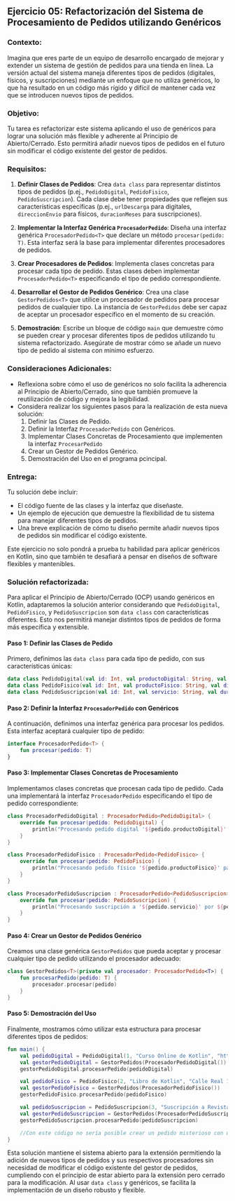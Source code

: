 ## Ejercicio 05: Refactorización del Sistema de Procesamiento de Pedidos utilizando Genéricos

### **Contexto:**

Imagina que eres parte de un equipo de desarrollo encargado de mejorar y extender un sistema de gestión de pedidos para una tienda en línea. La versión actual del sistema maneja diferentes tipos de pedidos 
(digitales, físicos, y suscripciones) mediante un enfoque que no utiliza genéricos, lo que ha resultado en un código más rígido y difícil de mantener cada vez que se introducen nuevos tipos de pedidos.

### **Objetivo:**

Tu tarea es refactorizar este sistema aplicando el uso de genéricos para lograr una solución más flexible y adherente al Principio de Abierto/Cerrado. Esto permitirá añadir nuevos tipos de pedidos 
en el futuro sin modificar el código existente del gestor de pedidos.

### **Requisitos:**

1. **Definir Clases de Pedidos**: Crea `data class` para representar distintos tipos de pedidos (p.ej., `PedidoDigital`, `PedidoFisico`, `PedidoSuscripcion`). Cada clase debe tener propiedades que reflejen sus
   características específicas (p.ej., `urlDescarga` para digitales, `direccionEnvio` para físicos, `duracionMeses` para suscripciones).

3. **Implementar la Interfaz Genérica `ProcesadorPedido`**: Diseña una interfaz genérica `ProcesadorPedido<T>` que declare un método `procesar(pedido: T)`.
   Esta interfaz será la base para implementar diferentes procesadores de pedidos.

5. **Crear Procesadores de Pedidos**: Implementa clases concretas para procesar cada tipo de pedido. Estas clases deben implementar `ProcesadorPedido<T>` especificando el tipo de pedido correspondiente.

6. **Desarrollar el Gestor de Pedidos Genérico**: Crea una clase `GestorPedidos<T>` que utilice un procesador de pedidos para procesar pedidos de cualquier tipo. La instancia de `GestorPedidos` debe ser
   capaz de aceptar un procesador específico en el momento de su creación.

8. **Demostración**: Escribe un bloque de código `main` que demuestre cómo se pueden crear y procesar diferentes tipos de pedidos utilizando tu sistema refactorizado. Asegúrate de mostrar cómo se añade un
   nuevo tipo de pedido al sistema con mínimo esfuerzo.

### **Consideraciones Adicionales:**

- Reflexiona sobre cómo el uso de genéricos no solo facilita la adherencia al Principio de Abierto/Cerrado, sino que también promueve la reutilización de código y mejora la legibilidad.
- Considera realizar los siguientes pasos para la realización de esta nueva solución:
   1. Definir las Clases de Pedido.
   2. Definir la Interfaz `ProcesadorPedido` con Genéricos.
   3. Implementar Clases Concretas de Procesamiento que implementen la interfaz `ProcesarPedido`
   4. Crear un Gestor de Pedidos Genérico.
   5. Demostración del Uso en el programa pcincipal.

### **Entrega:**

Tu solución debe incluir:

- El código fuente de las clases y la interfaz que diseñaste.
- Un ejemplo de ejecución que demuestre la flexibilidad de tu sistema para manejar diferentes tipos de pedidos.
- Una breve explicación de cómo tu diseño permite añadir nuevos tipos de pedidos sin modificar el código existente.

Este ejercicio no solo pondrá a prueba tu habilidad para aplicar genéricos en Kotlin, sino que también te desafiará a pensar en diseños de software flexibles y mantenibles.

### **Solución refactorizada:**

Para aplicar el Principio de Abierto/Cerrado (OCP) usando genéricos en Kotlin, adaptaremos la solución anterior considerando que `PedidoDigital`, `PedidoFisico`, y `PedidoSuscripcion` son `data class` con características diferentes. 
Esto nos permitirá manejar distintos tipos de pedidos de forma más específica y extensible.

#### Paso 1: Definir las Clases de Pedido

Primero, definimos las `data class` para cada tipo de pedido, con sus características únicas:

```kotlin
data class PedidoDigital(val id: Int, val productoDigital: String, val urlDescarga: String)
data class PedidoFisico(val id: Int, val productoFisico: String, val direccionEnvio: String)
data class PedidoSuscripcion(val id: Int, val servicio: String, val duracionMeses: Int)
```

#### Paso 2: Definir la Interfaz `ProcesadorPedido` con Genéricos

A continuación, definimos una interfaz genérica para procesar los pedidos. Esta interfaz aceptará cualquier tipo de pedido:

```kotlin
interface ProcesadorPedido<T> {
    fun procesar(pedido: T)
}
```

#### Paso 3: Implementar Clases Concretas de Procesamiento

Implementamos clases concretas que procesan cada tipo de pedido. Cada una implementará la interfaz `ProcesadorPedido` especificando el tipo de pedido correspondiente:

```kotlin
class ProcesadorPedidoDigital : ProcesadorPedido<PedidoDigital> {
    override fun procesar(pedido: PedidoDigital) {
        println("Procesando pedido digital '${pedido.productoDigital}' para descarga desde: ${pedido.urlDescarga}")
    }
}

class ProcesadorPedidoFisico : ProcesadorPedido<PedidoFisico> {
    override fun procesar(pedido: PedidoFisico) {
        println("Procesando pedido físico '${pedido.productoFisico}' para enviar a: ${pedido.direccionEnvio}")
    }
}

class ProcesadorPedidoSuscripcion : ProcesadorPedido<PedidoSuscripcion> {
    override fun procesar(pedido: PedidoSuscripcion) {
        println("Procesando suscripción a '${pedido.servicio}' por ${pedido.duracionMeses} meses")
    }
}
```

#### Paso 4: Crear un Gestor de Pedidos Genérico

Creamos una clase genérica `GestorPedidos` que pueda aceptar y procesar cualquier tipo de pedido utilizando el procesador adecuado:

```kotlin
class GestorPedidos<T>(private val procesador: ProcesadorPedido<T>) {
    fun procesarPedido(pedido: T) {
        procesador.procesar(pedido)
    }
}
```

#### Paso 5: Demostración del Uso

Finalmente, mostramos cómo utilizar esta estructura para procesar diferentes tipos de pedidos:

```kotlin
fun main() {
    val pedidoDigital = PedidoDigital(1, "Curso Online de Kotlin", "http://dcs-curso-kotlin.com")
    val gestorPedidoDigital = GestorPedidos(ProcesadorPedidoDigital())
    gestorPedidoDigital.procesarPedido(pedidoDigital)

    val pedidoFisico = PedidoFisico(2, "Libro de Kotlin", "Calle Real 123, San Fernando")
    val gestorPedidoFisico = GestorPedidos(ProcesadorPedidoFisico())
    gestorPedidoFisico.procesarPedido(pedidoFisico)

    val pedidoSuscripcion = PedidoSuscripcion(3, "Suscripción a Revista de Programación", 12)
    val gestorPedidoSuscripcion = GestorPedidos(ProcesadorPedidoSuscripcion())
    gestorPedidoSuscripcion.procesarPedido(pedidoSuscripcion)

    //Con este código no sería posible crear un pedido misterioso con un tipo de procesamiento desconocido o no soportado.
}
```

Esta solución mantiene el sistema abierto para la extensión permitiendo la adición de nuevos tipos de pedidos y sus respectivos procesadores sin necesidad de modificar el código existente 
del gestor de pedidos, cumpliendo con el principio de estar abierto para la extensión pero cerrado para la modificación. Al usar `data class` y genéricos, se facilita la implementación de 
un diseño robusto y flexible.
